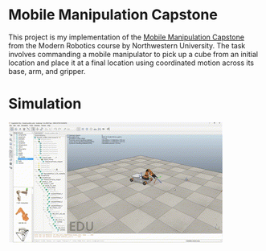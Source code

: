 # Mobile Manipulation Capstone

This project is my implementation of the [Mobile Manipulation Capstone](https://hades.mech.northwestern.edu/index.php/Mobile_Manipulation_Capstone) from the Modern Robotics course by Northwestern University. The task involves commanding a mobile manipulator to pick up a cube from an initial location and place it at a final location using coordinated motion across its base, arm, and gripper.

# Simulation

![CoppeliaSim](results/simulation.gif)




